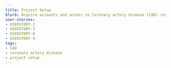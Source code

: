 ```yaml
---
title: Project Setup
blurb: Acquire accounts and access to Coronary artery disease (CAD) resources
user-stories:
- USERSTORY-2
- USERSTORY-3
- USERSTORY-6
- USERSTORY-9
tags:
- CAD
- coronary artery disease
- project setup
---
```

